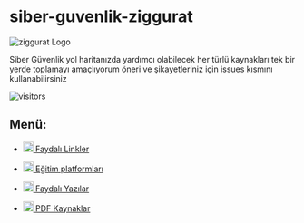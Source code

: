 # siber-guvenlik-ziggurat

<img alt="ziggurat Logo" src="https://github.com/mel4mi/siber-guvenlik-ziggurat/blob/main/resimler/ziggurat-preview.png" />

Siber Güvenlik yol haritanızda yardımcı olabilecek her türlü kaynakları tek bir yerde toplamayı amaçlıyorum öneri ve şikayetleriniz için issues kısmını kullanabilirsiniz
<!-- ![visitors]([https]://visitor-badge.laobi.icu/badge?page_id[=]sonra halledilecek) -->
 ![visitors](https://visitor-badge.laobi.icu/badge?page_id=mel4mi.siber-guvenlik-ziggurat)

## Menü:

* [<img width="18" src="https://static-00.iconduck.com/assets.00/link-chain-icon-256x256-t8asdmp4.png" alt="link" border="0"> Faydalı Linkler](/faydalı-linkler)

* [<img width="18" src="https://static-00.iconduck.com/assets.00/link-chain-icon-256x256-t8asdmp4.png" alt="link" border="0"> Eğitim platformları](/egitim_platformlari)

* [<img width="18" src="https://static-00.iconduck.com/assets.00/link-chain-icon-256x256-t8asdmp4.png" alt="link" border="0"> Faydalı Yazılar](/faydalı-linkler)

* [<img width="18" src="https://static-00.iconduck.com/assets.00/link-chain-icon-256x256-t8asdmp4.png" alt="link" border="0"> PDF Kaynaklar](/kaynaklar)
